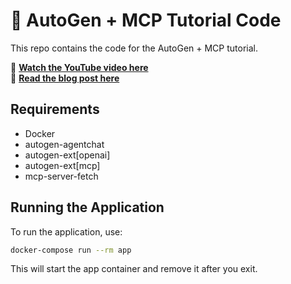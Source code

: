 # 🚀 AutoGen + MCP Tutorial Code  

This repo contains the code for the AutoGen + MCP tutorial.

🎥 **[Watch the YouTube video here](https://youtu.be/K6w7wmGKVso)**  
📖 **[Read the blog post here](https://www.gettingstarted.ai/autogen-mcp)**  

## Requirements
- Docker
- autogen-agentchat
- autogen-ext[openai]
- autogen-ext[mcp]
- mcp-server-fetch

## Running the Application
To run the application, use:

```bash
docker-compose run --rm app
```

This will start the app container and remove it after you exit.
